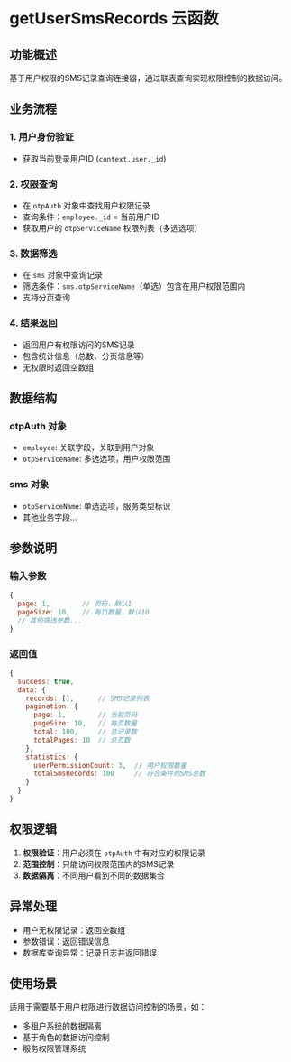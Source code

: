 # getUserSmsRecords 云函数

## 功能概述

基于用户权限的SMS记录查询连接器，通过联表查询实现权限控制的数据访问。

## 业务流程

### 1. 用户身份验证
- 获取当前登录用户ID (`context.user._id`)

### 2. 权限查询
- 在 `otpAuth` 对象中查找用户权限记录
- 查询条件：`employee._id` = 当前用户ID
- 获取用户的 `otpServiceName` 权限列表（多选选项）

### 3. 数据筛选
- 在 `sms` 对象中查询记录
- 筛选条件：`sms.otpServiceName`（单选）包含在用户权限范围内
- 支持分页查询

### 4. 结果返回
- 返回用户有权限访问的SMS记录
- 包含统计信息（总数、分页信息等）
- 无权限时返回空数组

## 数据结构

### otpAuth 对象
- `employee`: 关联字段，关联到用户对象
- `otpServiceName`: 多选选项，用户权限范围

### sms 对象  
- `otpServiceName`: 单选选项，服务类型标识
- 其他业务字段...

## 参数说明

### 输入参数
```javascript
{
  page: 1,        // 页码，默认1
  pageSize: 10,   // 每页数量，默认10
  // 其他筛选参数...
}
```

### 返回值
```javascript
{
  success: true,
  data: {
    records: [],      // SMS记录列表
    pagination: {
      page: 1,        // 当前页码
      pageSize: 10,   // 每页数量
      total: 100,     // 总记录数
      totalPages: 10  // 总页数
    },
    statistics: {
      userPermissionCount: 3,  // 用户权限数量
      totalSmsRecords: 100     // 符合条件的SMS总数
    }
  }
}
```

## 权限逻辑

1. **权限验证**：用户必须在 `otpAuth` 中有对应的权限记录
2. **范围控制**：只能访问权限范围内的SMS记录
3. **数据隔离**：不同用户看到不同的数据集合

## 异常处理

- 用户无权限记录：返回空数组
- 参数错误：返回错误信息
- 数据库查询异常：记录日志并返回错误

## 使用场景

适用于需要基于用户权限进行数据访问控制的场景，如：
- 多租户系统的数据隔离
- 基于角色的数据访问控制
- 服务权限管理系统